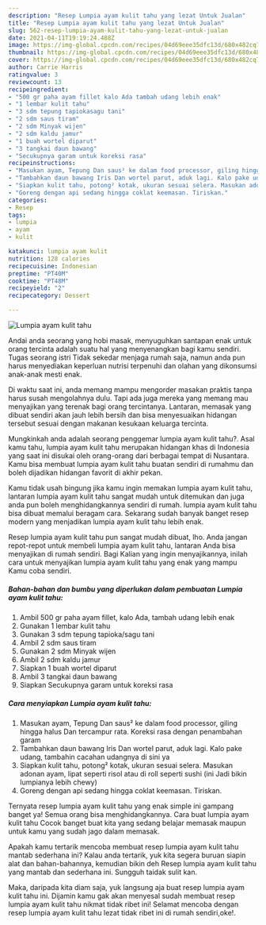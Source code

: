 ```yaml
---
description: "Resep Lumpia ayam kulit tahu yang lezat Untuk Jualan"
title: "Resep Lumpia ayam kulit tahu yang lezat Untuk Jualan"
slug: 562-resep-lumpia-ayam-kulit-tahu-yang-lezat-untuk-jualan
date: 2021-04-11T19:19:24.488Z
image: https://img-global.cpcdn.com/recipes/04d69eee35dfc13d/680x482cq70/lumpia-ayam-kulit-tahu-foto-resep-utama.jpg
thumbnail: https://img-global.cpcdn.com/recipes/04d69eee35dfc13d/680x482cq70/lumpia-ayam-kulit-tahu-foto-resep-utama.jpg
cover: https://img-global.cpcdn.com/recipes/04d69eee35dfc13d/680x482cq70/lumpia-ayam-kulit-tahu-foto-resep-utama.jpg
author: Carrie Harris
ratingvalue: 3
reviewcount: 13
recipeingredient:
- "500 gr paha ayam fillet kalo Ada tambah udang lebih enak"
- "1 lembar kulit tahu"
- "3 sdm tepung tapiokasagu tani"
- "2 sdm saus tiram"
- "2 sdm Minyak wijen"
- "2 sdm kaldu jamur"
- "1 buah wortel diparut"
- "3 tangkai daun bawang"
- "Secukupnya garam untuk koreksi rasa"
recipeinstructions:
- "Masukan ayam, Tepung Dan saus² ke dalam food processor, giling hingga halus Dan tercampur rata. Koreksi rasa dengan penambahan garam"
- "Tambahkan daun bawang Iris Dan wortel parut, aduk lagi. Kalo pake udang, tambahin cacahan udangnya di sini ya"
- "Siapkan kulit tahu, potong² kotak, ukuran sesuai selera. Masukan adonan ayam, lipat seperti risol atau di roll seperti sushi (ini Jadi bikin lumpianya lebih chewy)"
- "Goreng dengan api sedang hingga coklat keemasan. Tiriskan."
categories:
- Resep
tags:
- lumpia
- ayam
- kulit

katakunci: lumpia ayam kulit 
nutrition: 128 calories
recipecuisine: Indonesian
preptime: "PT40M"
cooktime: "PT48M"
recipeyield: "2"
recipecategory: Dessert

---
```



![Lumpia ayam kulit tahu](https://img-global.cpcdn.com/recipes/04d69eee35dfc13d/680x482cq70/lumpia-ayam-kulit-tahu-foto-resep-utama.jpg)

Andai anda seorang yang hobi masak, menyuguhkan santapan enak untuk orang tercinta adalah suatu hal yang menyenangkan bagi kamu sendiri. Tugas seorang istri Tidak sekedar menjaga rumah saja, namun anda pun harus menyediakan keperluan nutrisi terpenuhi dan olahan yang dikonsumsi anak-anak mesti enak.

Di waktu  saat ini, anda memang mampu mengorder masakan praktis tanpa harus susah mengolahnya dulu. Tapi ada juga mereka yang memang mau menyajikan yang terenak bagi orang tercintanya. Lantaran, memasak yang dibuat sendiri akan jauh lebih bersih dan bisa menyesuaikan hidangan tersebut sesuai dengan makanan kesukaan keluarga tercinta. 



Mungkinkah anda adalah seorang penggemar lumpia ayam kulit tahu?. Asal kamu tahu, lumpia ayam kulit tahu merupakan hidangan khas di Indonesia yang saat ini disukai oleh orang-orang dari berbagai tempat di Nusantara. Kamu bisa membuat lumpia ayam kulit tahu buatan sendiri di rumahmu dan boleh dijadikan hidangan favorit di akhir pekan.

Kamu tidak usah bingung jika kamu ingin memakan lumpia ayam kulit tahu, lantaran lumpia ayam kulit tahu sangat mudah untuk ditemukan dan juga anda pun boleh menghidangkannya sendiri di rumah. lumpia ayam kulit tahu bisa dibuat memalui beragam cara. Sekarang sudah banyak banget resep modern yang menjadikan lumpia ayam kulit tahu lebih enak.

Resep lumpia ayam kulit tahu pun sangat mudah dibuat, lho. Anda jangan repot-repot untuk membeli lumpia ayam kulit tahu, lantaran Anda bisa menyajikan di rumah sendiri. Bagi Kalian yang ingin menyajikannya, inilah cara untuk menyajikan lumpia ayam kulit tahu yang enak yang mampu Kamu coba sendiri.

<!--inarticleads1-->

##### Bahan-bahan dan bumbu yang diperlukan dalam pembuatan Lumpia ayam kulit tahu:

1. Ambil 500 gr paha ayam fillet, kalo Ada, tambah udang lebih enak
1. Gunakan 1 lembar kulit tahu
1. Gunakan 3 sdm tepung tapioka/sagu tani
1. Ambil 2 sdm saus tiram
1. Gunakan 2 sdm Minyak wijen
1. Ambil 2 sdm kaldu jamur
1. Siapkan 1 buah wortel diparut
1. Ambil 3 tangkai daun bawang
1. Siapkan Secukupnya garam untuk koreksi rasa




<!--inarticleads2-->

##### Cara menyiapkan Lumpia ayam kulit tahu:

1. Masukan ayam, Tepung Dan saus² ke dalam food processor, giling hingga halus Dan tercampur rata. Koreksi rasa dengan penambahan garam
1. Tambahkan daun bawang Iris Dan wortel parut, aduk lagi. Kalo pake udang, tambahin cacahan udangnya di sini ya
1. Siapkan kulit tahu, potong² kotak, ukuran sesuai selera. Masukan adonan ayam, lipat seperti risol atau di roll seperti sushi (ini Jadi bikin lumpianya lebih chewy)
1. Goreng dengan api sedang hingga coklat keemasan. Tiriskan.




Ternyata resep lumpia ayam kulit tahu yang enak simple ini gampang banget ya! Semua orang bisa menghidangkannya. Cara buat lumpia ayam kulit tahu Cocok banget buat kita yang sedang belajar memasak maupun untuk kamu yang sudah jago dalam memasak.

Apakah kamu tertarik mencoba membuat resep lumpia ayam kulit tahu mantab sederhana ini? Kalau anda tertarik, yuk kita segera buruan siapin alat dan bahan-bahannya, kemudian bikin deh Resep lumpia ayam kulit tahu yang mantab dan sederhana ini. Sungguh taidak sulit kan. 

Maka, daripada kita diam saja, yuk langsung aja buat resep lumpia ayam kulit tahu ini. Dijamin kamu gak akan menyesal sudah membuat resep lumpia ayam kulit tahu nikmat tidak ribet ini! Selamat mencoba dengan resep lumpia ayam kulit tahu lezat tidak ribet ini di rumah sendiri,oke!.

